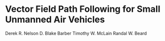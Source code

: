 # Vector Field Path Following for Small Unmanned Air Vehicles
Derek R. Nelson D. Blake Barber Timothy W. McLain Randal W. Beard


